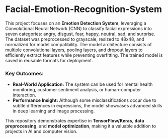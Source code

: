 # Facial-Emotion-Recognition-System

This project focuses on an **Emotion Detection System**, leveraging a Convolutional Neural Network (CNN) to classify facial expressions into seven categories: angry, disgust, fear, happy, neutral, sad, and surprise. The dataset was preprocessed to grayscale, resized to 48x48, and normalized for model compatibility. The model architecture consists of multiple convolutional layers, pooling layers, and dropout layers to efficiently extract features while preventing overfitting. The trained model is saved in reusable formats for deployment.

### Key Outcomes:
- **Real-World Application:** The system can be used for mental health monitoring, customer sentiment analysis, or human-computer interaction.
- **Performance Insight:** Although some misclassifications occur due to subtle differences in expressions, the model showcases advanced skills in deep learning and image processing.

This repository demonstrates expertise in **TensorFlow/Keras**, **data preprocessing**, and **model optimization**, making it a valuable addition to projects in AI and computer vision.

